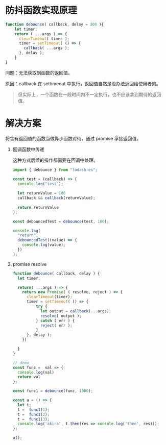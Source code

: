 # 防抖函数实现原理

```TypeScript
function debounce( callback, delay = 300 ){
    let timer;
    return ( ...args ) => {
      clearTimeout( timer );
      timer = setTimeout( () => {
        callback( ...args );
      }, delay );
    }
}
```

问题：无法获取到函数的返回值。

原因：callback 在 settimeout 中执行，返回值自然是没办法返回给使用者的。

> 但实际上，一个函数在一段时间内不一定执行，也不应该拿到期待的返回值。

# 解决方案

将含有返回值的函数当做异步函数对待，通过 promise 承接返回值。

1. 回调函数中传递

    这种方式后续的操作都需要在回调中处理。

    ```TypeScript
    import { debounce } from "lodash-es";
    
    const test = (callback) => {
      console.log("test");
      
      let returnValue = 100
      callback && callback(returnValue);
      
      return returnValue
    };
    
    const debouncedTest = debounce(test, 100);
    
    console.log(
      "return",
      debouncedTest((value) => {
        console.log(value);
      })
    );
    ```

1. promise resolve

    ```TypeScript
    function debounce( callback, delay ) {
      let timer;
    
      return( ...args ) => {
        return new Promise( ( resolve, reject ) => {
          clearTimeout(timer);
          timer = setTimeout( () => {
              try {
                let output = callback(...args);
                resolve( output );
              } catch ( err ) {
                reject( err );
              }
          }, delay );
        })
    
      }
    }
    
    // demo
    const func =  val => {
      console.log(val)
      return val
    };
    
    const func1 = debounce(func, 1000);
    
    const a = () => {
      let t;
      t =  func1(1);
      t =  func1(2);
      t =  func1(3);
      console.log('akira', t.then(res => console.log('then', res)));
    };
    
    a();
    ```

